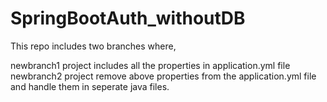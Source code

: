 # SpringBootAuth_withoutDB

This repo includes two branches where, 

newbranch1 project includes all the properties in application.yml file
newbranch2 project remove above properties from the application.yml file and handle them in seperate java files.
